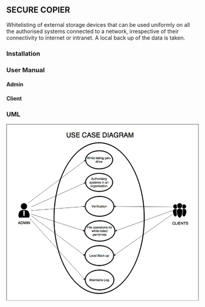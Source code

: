 ## SECURE COPIER

Whitelisting of external storage devices that can be used uniformly on all the authorised systems connected to a network, irrespective of their connectivity to internet or intranet. A local back up of the data is taken.

### Installation


### User Manual

#### Admin

#### Client

### UML

![](https://github.com/varshniamrita/Secure-Copier/blob/master/Use%20Case%20Diagram.png)
